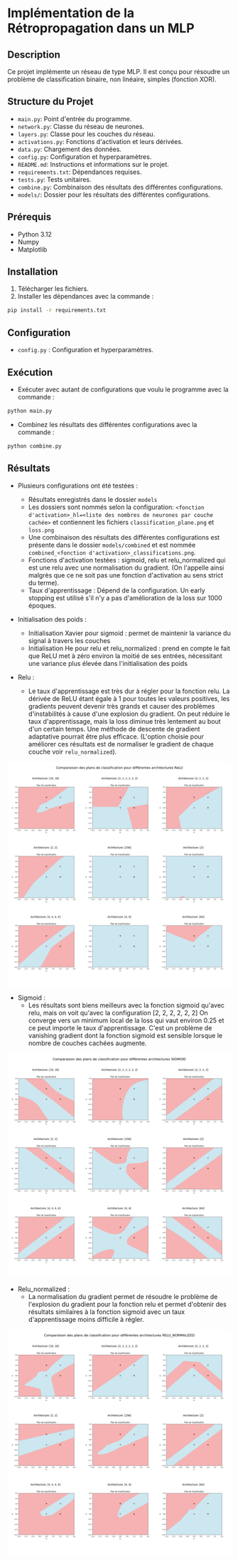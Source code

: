 # Implémentation de la Rétropropagation dans un MLP

## Description

Ce projet implémente un réseau de type MLP. Il est conçu pour résoudre un problème de classification binaire, non linéaire, simples (fonction XOR).

## Structure du Projet

- `main.py`: Point d'entrée du programme.
- `network.py`: Classe du réseau de neurones.
- `layers.py`: Classe pour les couches du réseau.
- `activations.py`: Fonctions d'activation et leurs dérivées.
- `data.py`: Chargement des données.
- `config.py`: Configuration et hyperparamètres.
- `README.md`: Instructions et informations sur le projet.
- `requirements.txt`: Dépendances requises.
- `tests.py`: Tests unitaires.
- `combine.py`: Combinaison des résultats des différentes configurations.
- `models/`: Dossier pour les résultats des différentes configurations.

## Prérequis

- Python 3.12
- Numpy
- Matplotlib

## Installation

1. Télécharger les fichiers.
2. Installer les dépendances avec la commande :

```bash
pip install -r requirements.txt
```

## Configuration

- `config.py` : Configuration et hyperparamètres.

## Exécution

- Exécuter avec autant de configurations que voulu le programme avec la commande :
```bash
python main.py
```
- Combinez les résultats des différentes configurations avec la commande :
```bash
python combine.py
```

## Résultats

- Plusieurs configurations ont été testées :
    - Résultats enregistrés dans le dossier `models`
    - Les dossiers sont nommés selon la configuration: `<fonction d'activation>_hl=<liste des nombres de neurones par couche cachée>` et contiennent les fichiers `classification_plane.png` et `loss.png`
    - Une combinaison des résultats des différentes configurations est présente dans le dossier `models/combined` et est nommée `combined_<fonction d'activation>_classifications.png`.
    - Fonctions d'activation testées : sigmoid, relu et relu_normalized qui est une relu avec une normalisation du gradient. (On l'appelle ainsi malgrès que ce ne soit pas une fonction d'activation au sens strict du terme).
    - Taux d'apprentissage : Dépend de la configuration. Un early stopping est utilisé s'il n'y a pas d'amélioration de la loss sur 1000 époques.

- Initialisation des poids :
    - Initialisation Xavier pour sigmoid : permet de maintenir la variance du signal à travers les couches
    - Initialisation He pour relu et relu_normalized : prend en compte le fait que ReLU met à zéro environ la moitié de ses entrées, nécessitant une variance plus élevée dans l'initialisation des poids

- Relu :
    - Le taux d'apprentissage est très dur à régler pour la fonction relu. La dérivée de ReLU étant égale à 1 pour toutes les valeurs positives, les gradients peuvent devenir très grands et causer des problèmes d'instabilités à cause d'une explosion du gradient. On peut réduire le taux d'apprentissage, mais la loss diminue très lentement au bout d'un certain temps. Une méthode de descente de gradient adaptative pourrait être plus efficace. (L'option choisie pour améliorer ces résultats est de normaliser le gradient de chaque couche voir `relu_normalized`).

![Plans de classification ReLU](models/combined_relu_classifications.png)

- Sigmoid :
    - Les résultats sont biens meilleurs avec la fonction sigmoid qu'avec relu, mais on voit qu'avec la configuration [2, 2, 2, 2, 2, 2] On converge vers un minimum local de la loss qui vaut environ 0.25 et ce peut importe le taux d'apprentissage. C'est un problème de vanishing gradient dont la fonction sigmoid est sensible lorsque le nombre de couches cachées augmente.

![Plans de classification Sigmoid](models/combined_sigmoid_classifications.png)

- Relu_normalized :
    - La normalisation du gradient permet de résoudre le problème de l'explosion du gradient pour la fonction relu et permet d'obtenir des résultats similaires à la fonction sigmoid avec un taux d'apprentissage moins difficile à régler.

![Plans de classification Relu_normalized](models/combined_relu_normalized_classifications.png)
